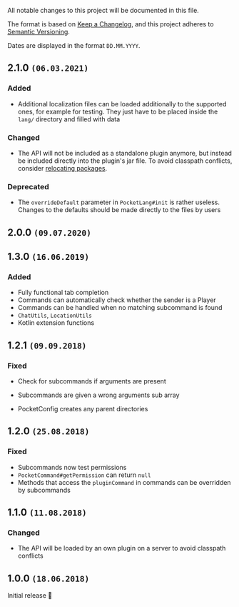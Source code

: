 All notable changes to this project will be documented in this file.

The format is based on [Keep a Changelog](https://keepachangelog.com/en/1.0.0/),
and this project adheres to [Semantic Versioning](https://semver.org/spec/v2.0.0.html).

Dates are displayed in the format `DD.MM.YYYY`.

## 2.1.0 `(06.03.2021)`

### Added

- Additional localization files can be loaded additionally to the supported ones, for example for testing. They just have to be placed inside the `lang/` directory and filled with data

### Changed

- The API will not be included as a standalone plugin anymore, but instead be included directly into the plugin's jar file. To avoid classpath conflicts, consider [relocating packages](https://imperceptiblethoughts.com/shadow/configuration/relocation/).

### Deprecated

- The `overrideDefault` parameter in `PocketLang#init` is rather useless. Changes to the defaults should be made directly to the files by users

## 2.0.0 `(09.07.2020)`

## 1.3.0 `(16.06.2019)`

### Added

- Fully functional tab completion
- Commands can automatically check whether the sender is a Player
- Commands can be handled when no matching subcommand is found
- `ChatUtils`, `LocationUtils`
- Kotlin extension functions

## 1.2.1 `(09.09.2018)`

### Fixed

- Check for subcommands if arguments are present

- Subcommands are given a wrong arguments sub array

- PocketConfig creates any parent directories

## 1.2.0 `(25.08.2018)`

### Fixed

- Subcommands now test permissions
- `PocketCommand#getPermission` can return `null`
- Methods that access the `pluginCommand` in commands can be overridden by subcommands

## 1.1.0 `(11.08.2018)`

### Changed

- The API will be loaded by an own plugin on a server to avoid classpath conflicts

## 1.0.0 `(18.06.2018)`

Initial release :tada:
